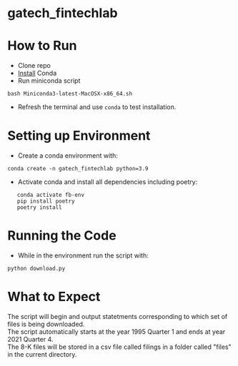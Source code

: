 # gatech_fintechlab


# How to Run

- Clone repo
- [Install](https://docs.conda.io/en/latest/miniconda.html) Conda
- Run miniconda script
```
bash Miniconda3-latest-MacOSX-x86_64.sh
```
- Refresh the terminal and use ```conda``` to test installation.

# Setting up Environment

- Create a conda environment with:
```
conda create -n gatech_fintechlab python=3.9
```
- Activate conda and install all dependencies including poetry:
```
   conda activate fb-env
   pip install poetry
   poetry install
```

# Running the Code

- While in the environment run the script with:
```
python download.py
```

# What to Expect

The script will begin and output statetments corresponding to which set of files is being downloaded.  
The script automatically starts at the year 1995 Quarter 1 and ends at year 2021 Quarter 4.  
The 8-K files will be stored in a csv file called filings in a folder called "files" in the current directory.  
